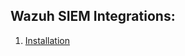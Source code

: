 <h2>Wazuh SIEM Integrations:</h2>

1. [Installation](https://github.com/georgecyberli/WazuhInstallation)
